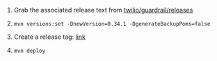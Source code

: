 1. Grab the associated release text from [twilio/guardrail/releases](https://github.com/twilio/guardrail/releases)

2. `mvn versions:set -DnewVersion=0.34.1 -DgenerateBackupPoms=false`

2. Create a release tag: [link](https://github.com/twilio/sbt-guardrail/releases)

3. `mvn deploy`
